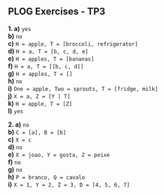 ## PLOG Exercises - TP3

**1. a)** `yes`  
**b)** `no`  
**c)** `H = apple, T = [broccoli, refrigerator]`  
**d)** `H = a, T = [b, c, d, e]`  
**e)** `H = apples, T = [bananas]`  
**f)** `H = a, T = [[b, c, d]]`  
**g)** `H = apples, T = []`  
**h)** `no`  
**i)** `One = apple, Two = sprouts, T = [fridge, milk]`  
**j)** `X = a, Z = [Y | T]`  
**k)** `H = apple, T = [Z]`  
**l)** `yes`

**2. a)** `no`  
**b)** `C = [a], B = [b]`  
**c)** `X = c`  
**d)** `no`  
**e)** `X = joao, Y = gosta, Z = peixe`  
**f)** `no`  
**g)** `no`  
**h)** `P = branco, Q = cavalo`  
**i)** `X = 1, Y = 2, Z = 3, D = [4, 5, 6, 7]`
